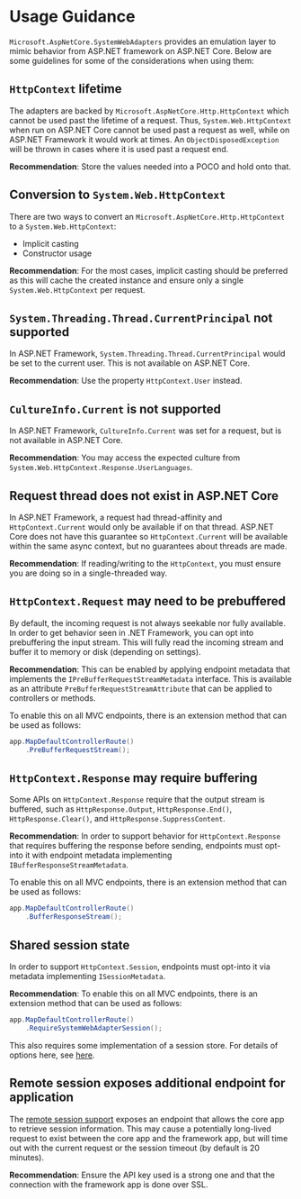 # Usage Guidance

`Microsoft.AspNetCore.SystemWebAdapters` provides an emulation layer to mimic behavior from ASP.NET framework on ASP.NET Core. Below are some guidelines for some of the considerations when using them:

## `HttpContext` lifetime

The adapters are backed by `Microsoft.AspNetCore.Http.HttpContext` which cannot be used past the lifetime of a request. Thus, `System.Web.HttpContext` when run on ASP.NET Core cannot be used past a request as well, while on ASP.NET Framework it would work at times. An `ObjectDisposedException` will be thrown in cases where it is used past a request end.

**Recommendation**: Store the values needed into a POCO and hold onto that.

## Conversion to `System.Web.HttpContext`

There are two ways to convert an `Microsoft.AspNetCore.Http.HttpContext` to a `System.Web.HttpContext`:

- Implicit casting
- Constructor usage

**Recommendation**: For the most cases, implicit casting should be preferred as this will cache the created instance and ensure only a single `System.Web.HttpContext` per request.

## `System.Threading.Thread.CurrentPrincipal` not supported

In ASP.NET Framework, `System.Threading.Thread.CurrentPrincipal` would be set to the current user. This is not available on ASP.NET Core.

**Recommendation**: Use the property `HttpContext.User` instead.

## `CultureInfo.Current` is not supported

In ASP.NET Framework, `CultureInfo.Current` was set for a request, but is not available in ASP.NET Core.

**Recommendation**: You may access the expected culture from `System.Web.HttpContext.Response.UserLanguages`.

## Request thread does not exist in ASP.NET Core

In ASP.NET Framework, a request had thread-affinity and `HttpContext.Current` would only be available if on that thread. ASP.NET Core does not have this guarantee so `HttpContext.Current` will be available within the same async context, but no guarantees about threads are made.

**Recommendation**: If reading/writing to the `HttpContext`, you must ensure you are doing so in a single-threaded way.


## `HttpContext.Request` may need to be prebuffered

By default, the incoming request is not always seekable nor fully available. In order to get behavior seen in .NET Framework, you can opt into prebuffering the input stream. This will fully read the incoming stream and buffer it to memory or disk (depending on settings). 

**Recommendation**: This can be enabled by applying endpoint metadata that implements the `IPreBufferRequestStreamMetadata` interface. This is available as an attribute `PreBufferRequestStreamAttribute` that can be applied to controllers or methods.

To enable this on all MVC endpoints, there is an extension method that can be used as follows:

```cs
app.MapDefaultControllerRoute()
    .PreBufferRequestStream();
```

## `HttpContext.Response` may require buffering

Some APIs on `HttpContext.Response` require that the output stream is buffered, such as `HttpResponse.Output`, `HttpResponse.End()`, `HttpResponse.Clear()`, and `HttpResponse.SuppressContent`.

**Recommendation**: In order to support behavior for `HttpContext.Response` that requires buffering the response before sending, endpoints must opt-into it with endpoint metadata implementing `IBufferResponseStreamMetadata`.

To enable this on all MVC endpoints, there is an extension method that can be used as follows:

```cs
app.MapDefaultControllerRoute()
    .BufferResponseStream();
```

## Shared session state

In order to support `HttpContext.Session`, endpoints must opt-into it via metadata implementing `ISessionMetadata`.

**Recommendation**: To enable this on all MVC endpoints, there is an extension method that can be used as follows:

```cs
app.MapDefaultControllerRoute()
    .RequireSystemWebAdapterSession();
```

This also requires some implementation of a session store. For details of options here, see [here](./docs/session-state/session.md).

## Remote session exposes additional endpoint for application

The [remote session support](session-state/remote-session.md) exposes an endpoint that allows the core app to retrieve session information. This may cause a potentially long-lived request to exist between the core app and the framework app, but will time out with the current request or the session timeout (by default is 20 minutes).

**Recommendation**: Ensure the API key used is a strong one and that the connection with the framework app is done over SSL.

